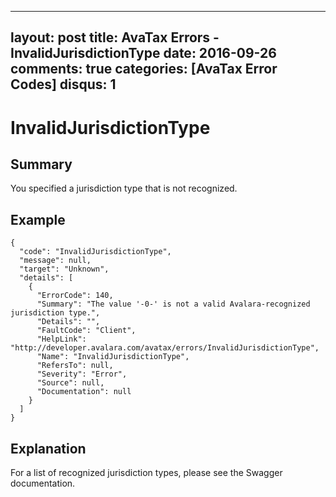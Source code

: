 
---
layout: post
title: AvaTax Errors - InvalidJurisdictionType
date: 2016-09-26
comments: true
categories: [AvaTax Error Codes]
disqus: 1
---

# InvalidJurisdictionType

## Summary

You specified a jurisdiction type that is not recognized.

## Example

    {
      "code": "InvalidJurisdictionType",
      "message": null,
      "target": "Unknown",
      "details": [
        {
          "ErrorCode": 140,
          "Summary": "The value '-0-' is not a valid Avalara-recognized jurisdiction type.",
          "Details": "",
          "FaultCode": "Client",
          "HelpLink": "http://developer.avalara.com/avatax/errors/InvalidJurisdictionType",
          "Name": "InvalidJurisdictionType",
          "RefersTo": null,
          "Severity": "Error",
          "Source": null,
          "Documentation": null
        }
      ]
    }

## Explanation

For a list of recognized jurisdiction types, please see the Swagger documentation.